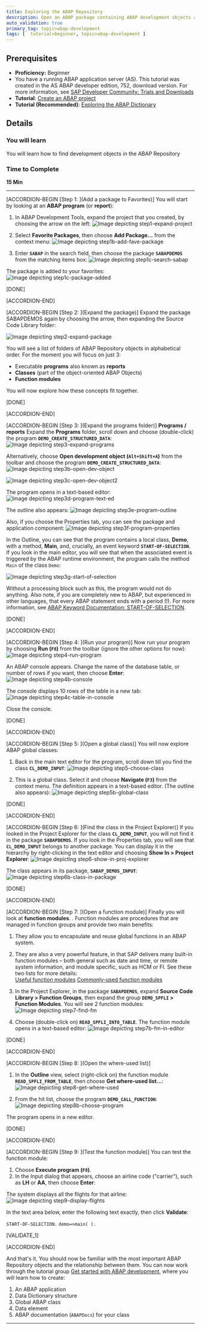 ```yaml
---
title: Exploring the ABAP Repository
description: Open an ABAP package containing ABAP development objects and find out more about them.
auto_validation: true
primary_tag: topic>abap-development
tags: [  tutorial>beginner, topic>abap-development ]
---
```


## Prerequisites  
 - **Proficiency:** Beginner
 - You have a running ABAP application server (AS). This tutorial was created in the AS ABAP developer edition, 752, download version. For more information, see [SAP Developer Community: Trials and Downloads](https://www.sap.com/developer/trials-downloads.html)
 - **Tutorial**: [Create an ABAP project](https://www.sap.com/developer/tutorials/abap-create-project.html)
 - **Tutorial (Recommended)**: [Exploring the ABAP Dictionary](https://www.sap.com/developer/tutorials/abap-dev-learn-ddic.html)


## Details
### You will learn  
You will learn how to find development objects in the ABAP Repository

### Time to Complete
**15 Min**

---

[ACCORDION-BEGIN [Step 1: ](Add a package to Favorites)]
You will start by looking at an **ABAP program** (or **report**):

  1. In ABAP Development Tools, expand the project that you created, by choosing the arrow on the left:
  ![Image depicting step1-expand-project](step1-expand-project.png)

  2. Select **Favorite Packages**, then choose **Add Package…** from the context menu:
  ![Image depicting step1b-add-fave-package](step1b-add-fave-package.png)

  3. Enter **`SABAP`** in the search field, then choose the package **`SABAPDEMOS`** from the matching items box:
  ![Image depicting step1c-search-sabap](step1c-search-sabap.png)

The package is added to your favorites:
![Image depicting step1c-package-added](step1c-package-added.png)

[DONE]

[ACCORDION-END]

[ACCORDION-BEGIN [Step 2: ](Expand the package)]
Expand the package SABAPDEMOS again by choosing the arrow, then expanding the Source Code Library folder:

![Image depicting step2-expand-package](step2-expand-package.png)

You will see a list of folders of ABAP Repository objects in alphabetical order. For the moment you will focus on just 3:

- Executable **programs** also known as **reports**
- **Classes** (part of the object-oriented ABAP Objects)
- **Function modules**

You will now explore how these concepts fit together.

[DONE]

[ACCORDION-END]


[ACCORDION-BEGIN [Step 3: ](Expand the programs folder)]
**Programs / reports**
Expand the **Programs** folder, scroll down and choose (double-click) the program **`DEMO_CREATE_STRUCTURED_DATA`**:
![Image depicting step3-expand-programs](step3-expand-programs.png)

Alternatively, choose **Open development object (`Alt+Shift+A`)** from the toolbar and choose the program **`DEMO_CREATE_STRUCTURED_DATA`**:
![Image depicting step3b-open-dev-object](step3b-open-dev-object.png)

![Image depicting step3c-open-dev-object2](step3c-open-dev-object2.png)

The program opens in a text-based editor:
![Image depicting step3d-program-text-ed](step3d-program-text-ed.png)

The outline also appears:
![Image depicting step3e-program-outline](step3e-program-outline.png)

Also, if you choose the Properties tab, you can see the package and application component:
![Image depicting step3f-program-properties](step3f-program-properties.png)

In the Outline, you can see that the program contains a local class, **Demo**, with a method, **Main**, and, crucially, an event keyword **`START-OF-SELECTION`**. If you look in the main editor, you will see that when the associated event is triggered by the ABAP runtime environment, the program calls the method `Main` of the class `Demo`:

![Image depicting step3g-start-of-selection](step3g-start-of-selection.png)

Without a processing block such as this, the program would not do anything. Also note, if you are completely new to ABAP, but experienced in other languages, that every ABAP statement ends with a period (!).
For more information, see [ABAP Keyword Documentation: START-OF-SELECTION](https://help.sap.com/doc/abapdocu_751_index_htm/7.51/en-US/index.htm?file=abapstart-of-selection.htm).

[DONE]

[ACCORDION-END]

[ACCORDION-BEGIN [Step 4: ](Run your program)]
Now run your program by choosing **Run (`F8`)** from the toolbar (ignore the other options for now):
![Image depicting step4-run-program](step4-run-program.png)

An ABAP console appears. Change the name of the database table, or number of rows if you want, then choose **Enter**:
![Image depicting step4b-console](step4b-console.png)

The console displays 10 rows of the table in a new tab:
![Image depicting step4c-table-in-console](step4c-table-in-console.png)

Close the console.

[DONE]

[ACCORDION-END]

[ACCORDION-BEGIN [Step 5: ](Open a global class)]
You will now explore ABAP global classes:

  1. Back in the main text editor for the program, scroll down till you find the class **`CL_DEMO_INPUT`**:
  ![Image depicting step5-choose-class](step5-choose-class.png)

  2. This is a global class. Select it and choose **Navigate (`F3`)** from the context menu. The definition appears in a text-based editor. (The outline also appears):
  ![Image depicting step5b-global-class](step5b-global-class.png)

[DONE]

[ACCORDION-END]

[ACCORDION-BEGIN [Step 6: ](Find the class in the Project Explorer)]
If you looked in the Project Explorer for the class **`CL_DEMO_INPUT`**, you will not find it in the package **`SABAPDEMOS`**. If you look in the Properties tab, you will see that **`CL_DEMO_INPUT`** belongs to another package. You can display it in the hierarchy by right-clicking in the text editor and choosing **Show In > Project Explorer**:
![Image depicting step6-show-in-proj-explorer](step6-show-in-proj-explorer.png)

The class appears in its package, **`SABAP_DEMOS_INPUT`**:
![Image depicting step6b-class-in-package](step6b-class-in-package.png)

[DONE]

[ACCORDION-END]

[ACCORDION-BEGIN [Step 7: ](Open a function module)]
Finally you will look at **function modules**.  . Function modules are procedures that are managed in function groups and provide two main benefits:

  1. They allow you to encapsulate and reuse global functions in an ABAP system.

  2. They are also a very powerful feature, in that SAP delivers many built-in function modules – both general such as date and time, or remote system information, and module specific, such as HCM or FI. See these two lists for more details:     
  [Useful function modules](https://wiki.scn.sap.com/wiki/display/ABAP/Useful+ABAP+Function+Modules)
  [Commonly-used function modules](https://wiki.scn.sap.com/wiki/display/ABAP/List+of+Commonly+Used+Function+Modules)


  3. In the Project Explorer, in the package **`SABAPDEMOS`**, expand **Source Code Library > Function Groups**, then expand the group **`DEMO_SPFLI` > Function Modules**. You will see 2 function modules:
  ![Image depicting step7-find-fm](step7-find-fm.png)

  4. Choose (double-click on) **`READ_SPFLI_INTO_TABLE`**. The function module opens in a text-based editor:
  ![Image depicting step7b-fm-in-editor](step7b-fm-in-editor.png)

[DONE]

[ACCORDION-END]

[ACCORDION-BEGIN [Step 8: ](Open the where-used list)]

  1. In the **Outline** view, select (right-click on) the function module **`READ_SPFLI_FROM_TABLE`**, then choose **Get where-used list…**:
  ![Image depicting step8-get-where-used](step8-get-where-used.png)

  2. From the hit list, choose the program **`DEMO_CALL_FUNCTION`**:
  ![Image depicting step8b-choose-program](step8b-choose-program.png)

The program opens in a new editor.

[DONE]

[ACCORDION-END]

[ACCORDION-BEGIN [Step 9: ](Test the function module)]
You can test the function module:

  1. Choose **Execute program (`F8`)**.
  2. In the Input dialog that appears, choose an airline code ("carrier"), such as **LH** or **AA**, then choose **Enter**:


  The system displays all the flights for that airline:
  ![Image depicting step9-display-flights](step9-display-flights.png)

In the text area below, enter the following text exactly, then click **Validate**:

``START-OF-SELECTION.``
``demo=>main( ).``


[VALIDATE_1]

[ACCORDION-END]

And that's it. You should now be familiar with the most important ABAP Repository objects and the relationship between them.
You can now work through the tutorial group [Get started with ABAP development](https://www.sap.com/developer/groups/abap-basic-app.html), where you will learn how to create:

  1.	An ABAP application
  2.	Data Dictionary structure
  3.	Global ABAP class
  4.	Data element
  5.	ABAP documentation (`ABAPDocs`) for your class

---
